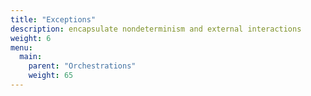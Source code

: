 ```yaml
---
title: "Exceptions"
description: encapsulate nondeterminism and external interactions
weight: 6
menu:
  main: 
    parent: "Orchestrations"
    weight: 65
---
```

